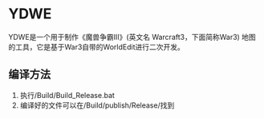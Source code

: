 # YDWE

YDWE是一个用于制作《魔兽争霸III》(英文名 Warcraft3，下面简称War3) 地图的工具，它是基于War3自带的WorldEdit进行二次开发。

## 编译方法

1. 执行/Build/Build_Release.bat
2. 编译好的文件可以在/Build/publish/Release/找到
